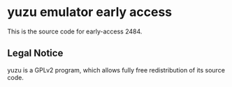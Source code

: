 yuzu emulator early access
=============

This is the source code for early-access 2484.

## Legal Notice

yuzu is a GPLv2 program, which allows fully free redistribution of its source code.